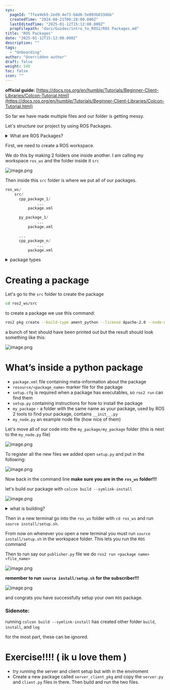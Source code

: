 ```yaml
---
sys:
  pageId: "7fea9eb5-2ed9-4e73-b6d6-5e093b833dbb"
  createdTime: "2024-08-21T00:28:00.000Z"
  lastEditedTime: "2025-01-12T15:12:00.000Z"
  propFilepath: "docs/Guides/intro_to_ROS2/ROS Packages.md"
title: "ROS Packages"
date: "2025-01-12T15:12:00.000Z"
description: ""
tags:
  - "Onboarding"
author: "Overridden author"
draft: false
weight: 145
toc: false
icon: ""
---
```


**official guide:** [https://docs.ros.org/en/humble/Tutorials/Beginner-Client-Libraries/Colcon-Tutorial.html](https://docs.ros.org/en/humble/Tutorials/Beginner-Client-Libraries/Colcon-Tutorial.html)

So far we have made multiple files and our folder is getting messy.

Let's structure our project by using ROS Packages.

<details>

<summary>What are ROS Packages?</summary>

ROS Packages are, as the name implies, packages of code that are highly sharable between ROS developers.

They consist of a folder, `package.xml` file, and source code

```python
      cpp_package_1/
		      ... imagine much code files here ..
          package.xml
```

</details>

First, we need to create a ROS workspace.

We do this by making 2 folders one inside another. I am calling my workspace `ros_ws` and the folder inside it `src`

![image.png](https://prod-files-secure.s3.us-west-2.amazonaws.com/d518164a-d88e-44d1-a4ee-3adb3bd8bce0/70706947-fd18-4537-a67b-e12946812d31/image.png?X-Amz-Algorithm=AWS4-HMAC-SHA256&X-Amz-Content-Sha256=UNSIGNED-PAYLOAD&X-Amz-Credential=ASIAZI2LB4663GTUYGP2%2F20250418%2Fus-west-2%2Fs3%2Faws4_request&X-Amz-Date=20250418T061235Z&X-Amz-Expires=3600&X-Amz-Security-Token=IQoJb3JpZ2luX2VjEOb%2F%2F%2F%2F%2F%2F%2F%2F%2F%2FwEaCXVzLXdlc3QtMiJHMEUCIArAK6skKByQJcedqTu2hym%2FRGFHIUYLCSLgZAdbLikWAiEA0F5Gk%2FQju0fVA%2F1V50wtYi6OYSEXf7%2Brm4%2BmoMAOLLoq%2FwMIbhAAGgw2Mzc0MjMxODM4MDUiDCVja42zjKKWSSBRbyrcA03TniXpuL%2B9DmRXyPwwjgGEfzak%2BPrOo%2B5gNWMfUJjSl9A0nECCwfviWK7%2F8Bf9AraY2M9PyMTInt0gyLN28btQb47RkJ6JRDPTaqwGZUhKc%2F%2BDKbvrtUgAtoLcfikZwNRBxYHN1yL5RneHa6M4MdlWmBYnWf%2BZp1Yvwkua2IHooRq2cs5yoE%2FfdtexG3bIVISfI7rMd0vPNuD2DnKIXEPadmXH6ARUreNk2%2FjV40JPlDuyQFAnXplTA1%2FZmEpNsM%2Fk61dbdvQxlxv4Yy2vWH9I0hHwwwPddcUWmVPyYCDyc1Nm0PClA3H0hSX2kRAObL5fFpcYIqD2OA8V1QQTGetJgecVVIBgfJiNsF0XeMTrEc7e8bgC8QnG9W%2BYhHQFmFH2kYsa%2Fl2Lz3ZRLhpnneJZUVHDkxWAoLMxNiprcqom77yZRU0GfDZwz057Fv85xkpTYgdN%2Bp8XKZ%2FMohfSyIIrZoCgE%2Fy92a4XJXHwG580J%2Bcaw21R1vYzg5gc5sKjknvUzDaVjUolISsUJrpS8zDQQRUdMdq%2BcE7qtRYbP0v9XWbPBuzi2nASkRJZ98m1JA6KysdLVseWRwi7jqh85NH31t9SkYi%2BcdPspW6xfiWB6fr8X900i92WpmhiMPXCh8AGOqUBEhGJpg%2B9APN2d6g7FWw2gr731tesGKPNbx45D0QEzB4w9Wb1hEgzftuGy9MBg8csO3cKW7vjpDiiKln1Fp8mg%2F5Rc%2Fee7S6aG%2FQNm06YRleZhwyaLT%2FYTTV9lwpZ5e1JgVvpjNievR%2BqUm99EwZZUAjRKamIED%2FdENSLo%2FJP5UEZh9E%2BJwW7ZoTCYmhmR0o6NY4Ij4A9DIr%2B6wVf1BPgv1wJrFIN&X-Amz-Signature=b8e6fbc59669e05acd98f684866b5cd59ca196fffc96ab31ac9c9956a196e64c&X-Amz-SignedHeaders=host&x-id=GetObject)

Then inside this `src` folder is where we put all of our packages.

```python
ros_ws/
    src/
      cpp_package_1/
		      ...
          package.xml

      py_package_1/
		      ...
          package.xml

      ...
      cpp_package_n/
		      ...
          package.xml

```

<details>

<summary>package types</summary>

packages can be either `C++` or python.

the intern file structure is different for each but for this guide we will stick to creating python packages

</details>

# Creating a package

Let's go to the `src` folder to create the package

```bash
cd ros2_ws/src
```

to create a package we use this command:

```bash
ros2 pkg create --build-type ament_python --license Apache-2.0 --node-name my_node my_package
```

a bunch of text should have been printed out but the result should look something like this:

![image.png](https://prod-files-secure.s3.us-west-2.amazonaws.com/d518164a-d88e-44d1-a4ee-3adb3bd8bce0/e6cf1e3f-8512-4a3e-b131-079f800bf3e8/image.png?X-Amz-Algorithm=AWS4-HMAC-SHA256&X-Amz-Content-Sha256=UNSIGNED-PAYLOAD&X-Amz-Credential=ASIAZI2LB4663GTUYGP2%2F20250418%2Fus-west-2%2Fs3%2Faws4_request&X-Amz-Date=20250418T061235Z&X-Amz-Expires=3600&X-Amz-Security-Token=IQoJb3JpZ2luX2VjEOb%2F%2F%2F%2F%2F%2F%2F%2F%2F%2FwEaCXVzLXdlc3QtMiJHMEUCIArAK6skKByQJcedqTu2hym%2FRGFHIUYLCSLgZAdbLikWAiEA0F5Gk%2FQju0fVA%2F1V50wtYi6OYSEXf7%2Brm4%2BmoMAOLLoq%2FwMIbhAAGgw2Mzc0MjMxODM4MDUiDCVja42zjKKWSSBRbyrcA03TniXpuL%2B9DmRXyPwwjgGEfzak%2BPrOo%2B5gNWMfUJjSl9A0nECCwfviWK7%2F8Bf9AraY2M9PyMTInt0gyLN28btQb47RkJ6JRDPTaqwGZUhKc%2F%2BDKbvrtUgAtoLcfikZwNRBxYHN1yL5RneHa6M4MdlWmBYnWf%2BZp1Yvwkua2IHooRq2cs5yoE%2FfdtexG3bIVISfI7rMd0vPNuD2DnKIXEPadmXH6ARUreNk2%2FjV40JPlDuyQFAnXplTA1%2FZmEpNsM%2Fk61dbdvQxlxv4Yy2vWH9I0hHwwwPddcUWmVPyYCDyc1Nm0PClA3H0hSX2kRAObL5fFpcYIqD2OA8V1QQTGetJgecVVIBgfJiNsF0XeMTrEc7e8bgC8QnG9W%2BYhHQFmFH2kYsa%2Fl2Lz3ZRLhpnneJZUVHDkxWAoLMxNiprcqom77yZRU0GfDZwz057Fv85xkpTYgdN%2Bp8XKZ%2FMohfSyIIrZoCgE%2Fy92a4XJXHwG580J%2Bcaw21R1vYzg5gc5sKjknvUzDaVjUolISsUJrpS8zDQQRUdMdq%2BcE7qtRYbP0v9XWbPBuzi2nASkRJZ98m1JA6KysdLVseWRwi7jqh85NH31t9SkYi%2BcdPspW6xfiWB6fr8X900i92WpmhiMPXCh8AGOqUBEhGJpg%2B9APN2d6g7FWw2gr731tesGKPNbx45D0QEzB4w9Wb1hEgzftuGy9MBg8csO3cKW7vjpDiiKln1Fp8mg%2F5Rc%2Fee7S6aG%2FQNm06YRleZhwyaLT%2FYTTV9lwpZ5e1JgVvpjNievR%2BqUm99EwZZUAjRKamIED%2FdENSLo%2FJP5UEZh9E%2BJwW7ZoTCYmhmR0o6NY4Ij4A9DIr%2B6wVf1BPgv1wJrFIN&X-Amz-Signature=000caf14f8849faf32888dc17a52324bbb0c33708acf2e99325e4412c3da11ed&X-Amz-SignedHeaders=host&x-id=GetObject)

# What’s inside a python package

- `package.xml` file containing meta-information about the package
- `resource/<package_name>` marker file for the package
- `setup.cfg` is required when a package has executables, so `ros2 run` can find them
- `setup.py` containing instructions for how to install the package
- `my_package` - a folder with the same name as your package, used by ROS 2 tools to find your package, contains `__init__.py`
- `my_node.py` an example node file (how nice of them)

Let's move all of our code into the `my_package/my_package` folder (this is next to the `my_node.py` file)

![image.png](https://prod-files-secure.s3.us-west-2.amazonaws.com/d518164a-d88e-44d1-a4ee-3adb3bd8bce0/9ce58f11-0da9-4d3e-b86d-506a9685d378/image.png?X-Amz-Algorithm=AWS4-HMAC-SHA256&X-Amz-Content-Sha256=UNSIGNED-PAYLOAD&X-Amz-Credential=ASIAZI2LB4663GTUYGP2%2F20250418%2Fus-west-2%2Fs3%2Faws4_request&X-Amz-Date=20250418T061235Z&X-Amz-Expires=3600&X-Amz-Security-Token=IQoJb3JpZ2luX2VjEOb%2F%2F%2F%2F%2F%2F%2F%2F%2F%2FwEaCXVzLXdlc3QtMiJHMEUCIArAK6skKByQJcedqTu2hym%2FRGFHIUYLCSLgZAdbLikWAiEA0F5Gk%2FQju0fVA%2F1V50wtYi6OYSEXf7%2Brm4%2BmoMAOLLoq%2FwMIbhAAGgw2Mzc0MjMxODM4MDUiDCVja42zjKKWSSBRbyrcA03TniXpuL%2B9DmRXyPwwjgGEfzak%2BPrOo%2B5gNWMfUJjSl9A0nECCwfviWK7%2F8Bf9AraY2M9PyMTInt0gyLN28btQb47RkJ6JRDPTaqwGZUhKc%2F%2BDKbvrtUgAtoLcfikZwNRBxYHN1yL5RneHa6M4MdlWmBYnWf%2BZp1Yvwkua2IHooRq2cs5yoE%2FfdtexG3bIVISfI7rMd0vPNuD2DnKIXEPadmXH6ARUreNk2%2FjV40JPlDuyQFAnXplTA1%2FZmEpNsM%2Fk61dbdvQxlxv4Yy2vWH9I0hHwwwPddcUWmVPyYCDyc1Nm0PClA3H0hSX2kRAObL5fFpcYIqD2OA8V1QQTGetJgecVVIBgfJiNsF0XeMTrEc7e8bgC8QnG9W%2BYhHQFmFH2kYsa%2Fl2Lz3ZRLhpnneJZUVHDkxWAoLMxNiprcqom77yZRU0GfDZwz057Fv85xkpTYgdN%2Bp8XKZ%2FMohfSyIIrZoCgE%2Fy92a4XJXHwG580J%2Bcaw21R1vYzg5gc5sKjknvUzDaVjUolISsUJrpS8zDQQRUdMdq%2BcE7qtRYbP0v9XWbPBuzi2nASkRJZ98m1JA6KysdLVseWRwi7jqh85NH31t9SkYi%2BcdPspW6xfiWB6fr8X900i92WpmhiMPXCh8AGOqUBEhGJpg%2B9APN2d6g7FWw2gr731tesGKPNbx45D0QEzB4w9Wb1hEgzftuGy9MBg8csO3cKW7vjpDiiKln1Fp8mg%2F5Rc%2Fee7S6aG%2FQNm06YRleZhwyaLT%2FYTTV9lwpZ5e1JgVvpjNievR%2BqUm99EwZZUAjRKamIED%2FdENSLo%2FJP5UEZh9E%2BJwW7ZoTCYmhmR0o6NY4Ij4A9DIr%2B6wVf1BPgv1wJrFIN&X-Amz-Signature=b6216c6473839761a8df1d9e6e80c82d62ed1567dd0b1fc8aca15149e5ae342b&X-Amz-SignedHeaders=host&x-id=GetObject)

To register all the new files we added open `setup.py` and put in the following:

![image.png](https://prod-files-secure.s3.us-west-2.amazonaws.com/d518164a-d88e-44d1-a4ee-3adb3bd8bce0/1cd7c262-4cae-4496-9d75-c178537d24a2/image.png?X-Amz-Algorithm=AWS4-HMAC-SHA256&X-Amz-Content-Sha256=UNSIGNED-PAYLOAD&X-Amz-Credential=ASIAZI2LB4663GTUYGP2%2F20250418%2Fus-west-2%2Fs3%2Faws4_request&X-Amz-Date=20250418T061235Z&X-Amz-Expires=3600&X-Amz-Security-Token=IQoJb3JpZ2luX2VjEOb%2F%2F%2F%2F%2F%2F%2F%2F%2F%2FwEaCXVzLXdlc3QtMiJHMEUCIArAK6skKByQJcedqTu2hym%2FRGFHIUYLCSLgZAdbLikWAiEA0F5Gk%2FQju0fVA%2F1V50wtYi6OYSEXf7%2Brm4%2BmoMAOLLoq%2FwMIbhAAGgw2Mzc0MjMxODM4MDUiDCVja42zjKKWSSBRbyrcA03TniXpuL%2B9DmRXyPwwjgGEfzak%2BPrOo%2B5gNWMfUJjSl9A0nECCwfviWK7%2F8Bf9AraY2M9PyMTInt0gyLN28btQb47RkJ6JRDPTaqwGZUhKc%2F%2BDKbvrtUgAtoLcfikZwNRBxYHN1yL5RneHa6M4MdlWmBYnWf%2BZp1Yvwkua2IHooRq2cs5yoE%2FfdtexG3bIVISfI7rMd0vPNuD2DnKIXEPadmXH6ARUreNk2%2FjV40JPlDuyQFAnXplTA1%2FZmEpNsM%2Fk61dbdvQxlxv4Yy2vWH9I0hHwwwPddcUWmVPyYCDyc1Nm0PClA3H0hSX2kRAObL5fFpcYIqD2OA8V1QQTGetJgecVVIBgfJiNsF0XeMTrEc7e8bgC8QnG9W%2BYhHQFmFH2kYsa%2Fl2Lz3ZRLhpnneJZUVHDkxWAoLMxNiprcqom77yZRU0GfDZwz057Fv85xkpTYgdN%2Bp8XKZ%2FMohfSyIIrZoCgE%2Fy92a4XJXHwG580J%2Bcaw21R1vYzg5gc5sKjknvUzDaVjUolISsUJrpS8zDQQRUdMdq%2BcE7qtRYbP0v9XWbPBuzi2nASkRJZ98m1JA6KysdLVseWRwi7jqh85NH31t9SkYi%2BcdPspW6xfiWB6fr8X900i92WpmhiMPXCh8AGOqUBEhGJpg%2B9APN2d6g7FWw2gr731tesGKPNbx45D0QEzB4w9Wb1hEgzftuGy9MBg8csO3cKW7vjpDiiKln1Fp8mg%2F5Rc%2Fee7S6aG%2FQNm06YRleZhwyaLT%2FYTTV9lwpZ5e1JgVvpjNievR%2BqUm99EwZZUAjRKamIED%2FdENSLo%2FJP5UEZh9E%2BJwW7ZoTCYmhmR0o6NY4Ij4A9DIr%2B6wVf1BPgv1wJrFIN&X-Amz-Signature=5e1979737a89ba117f09d7063e35ff3024440113166648627470cb35dff1e97d&X-Amz-SignedHeaders=host&x-id=GetObject)

Now back in the command line **make sure you are in the** **`ros_ws`** **folder!!!**

let's build our package with `colcon build --symlink-install`

![image.png](https://prod-files-secure.s3.us-west-2.amazonaws.com/d518164a-d88e-44d1-a4ee-3adb3bd8bce0/2f2a0d27-b173-48fd-b189-5f5c0ce65619/image.png?X-Amz-Algorithm=AWS4-HMAC-SHA256&X-Amz-Content-Sha256=UNSIGNED-PAYLOAD&X-Amz-Credential=ASIAZI2LB4663GTUYGP2%2F20250418%2Fus-west-2%2Fs3%2Faws4_request&X-Amz-Date=20250418T061235Z&X-Amz-Expires=3600&X-Amz-Security-Token=IQoJb3JpZ2luX2VjEOb%2F%2F%2F%2F%2F%2F%2F%2F%2F%2FwEaCXVzLXdlc3QtMiJHMEUCIArAK6skKByQJcedqTu2hym%2FRGFHIUYLCSLgZAdbLikWAiEA0F5Gk%2FQju0fVA%2F1V50wtYi6OYSEXf7%2Brm4%2BmoMAOLLoq%2FwMIbhAAGgw2Mzc0MjMxODM4MDUiDCVja42zjKKWSSBRbyrcA03TniXpuL%2B9DmRXyPwwjgGEfzak%2BPrOo%2B5gNWMfUJjSl9A0nECCwfviWK7%2F8Bf9AraY2M9PyMTInt0gyLN28btQb47RkJ6JRDPTaqwGZUhKc%2F%2BDKbvrtUgAtoLcfikZwNRBxYHN1yL5RneHa6M4MdlWmBYnWf%2BZp1Yvwkua2IHooRq2cs5yoE%2FfdtexG3bIVISfI7rMd0vPNuD2DnKIXEPadmXH6ARUreNk2%2FjV40JPlDuyQFAnXplTA1%2FZmEpNsM%2Fk61dbdvQxlxv4Yy2vWH9I0hHwwwPddcUWmVPyYCDyc1Nm0PClA3H0hSX2kRAObL5fFpcYIqD2OA8V1QQTGetJgecVVIBgfJiNsF0XeMTrEc7e8bgC8QnG9W%2BYhHQFmFH2kYsa%2Fl2Lz3ZRLhpnneJZUVHDkxWAoLMxNiprcqom77yZRU0GfDZwz057Fv85xkpTYgdN%2Bp8XKZ%2FMohfSyIIrZoCgE%2Fy92a4XJXHwG580J%2Bcaw21R1vYzg5gc5sKjknvUzDaVjUolISsUJrpS8zDQQRUdMdq%2BcE7qtRYbP0v9XWbPBuzi2nASkRJZ98m1JA6KysdLVseWRwi7jqh85NH31t9SkYi%2BcdPspW6xfiWB6fr8X900i92WpmhiMPXCh8AGOqUBEhGJpg%2B9APN2d6g7FWw2gr731tesGKPNbx45D0QEzB4w9Wb1hEgzftuGy9MBg8csO3cKW7vjpDiiKln1Fp8mg%2F5Rc%2Fee7S6aG%2FQNm06YRleZhwyaLT%2FYTTV9lwpZ5e1JgVvpjNievR%2BqUm99EwZZUAjRKamIED%2FdENSLo%2FJP5UEZh9E%2BJwW7ZoTCYmhmR0o6NY4Ij4A9DIr%2B6wVf1BPgv1wJrFIN&X-Amz-Signature=3cdfe8e7a3a63265a034c4562532b934d708098240461bba02d0d5416b8de5cb&X-Amz-SignedHeaders=host&x-id=GetObject)

<details>

<summary>what is building?</summary>

if you are a CS major at Rose-Hulman you will learn the answer to this in CSSE132

but TLDR; is it combines all the code files into one program that can be run easily 

</details>

Then in a new terminal go into the `ros_ws` folder with `cd ros_ws` and run `source install/setup.sh`. 

From now on whenever you open a new terminal you must run `source install/setup.sh` in the workspace folder. This lets you run the `ROS` command

Then to run say our `publisher.py` file we do `ros2 run <package name> <file_name>`

![image.png](https://prod-files-secure.s3.us-west-2.amazonaws.com/d518164a-d88e-44d1-a4ee-3adb3bd8bce0/4f4b1219-3a44-4632-aa0a-ce3471699f59/image.png?X-Amz-Algorithm=AWS4-HMAC-SHA256&X-Amz-Content-Sha256=UNSIGNED-PAYLOAD&X-Amz-Credential=ASIAZI2LB4663GTUYGP2%2F20250418%2Fus-west-2%2Fs3%2Faws4_request&X-Amz-Date=20250418T061235Z&X-Amz-Expires=3600&X-Amz-Security-Token=IQoJb3JpZ2luX2VjEOb%2F%2F%2F%2F%2F%2F%2F%2F%2F%2FwEaCXVzLXdlc3QtMiJHMEUCIArAK6skKByQJcedqTu2hym%2FRGFHIUYLCSLgZAdbLikWAiEA0F5Gk%2FQju0fVA%2F1V50wtYi6OYSEXf7%2Brm4%2BmoMAOLLoq%2FwMIbhAAGgw2Mzc0MjMxODM4MDUiDCVja42zjKKWSSBRbyrcA03TniXpuL%2B9DmRXyPwwjgGEfzak%2BPrOo%2B5gNWMfUJjSl9A0nECCwfviWK7%2F8Bf9AraY2M9PyMTInt0gyLN28btQb47RkJ6JRDPTaqwGZUhKc%2F%2BDKbvrtUgAtoLcfikZwNRBxYHN1yL5RneHa6M4MdlWmBYnWf%2BZp1Yvwkua2IHooRq2cs5yoE%2FfdtexG3bIVISfI7rMd0vPNuD2DnKIXEPadmXH6ARUreNk2%2FjV40JPlDuyQFAnXplTA1%2FZmEpNsM%2Fk61dbdvQxlxv4Yy2vWH9I0hHwwwPddcUWmVPyYCDyc1Nm0PClA3H0hSX2kRAObL5fFpcYIqD2OA8V1QQTGetJgecVVIBgfJiNsF0XeMTrEc7e8bgC8QnG9W%2BYhHQFmFH2kYsa%2Fl2Lz3ZRLhpnneJZUVHDkxWAoLMxNiprcqom77yZRU0GfDZwz057Fv85xkpTYgdN%2Bp8XKZ%2FMohfSyIIrZoCgE%2Fy92a4XJXHwG580J%2Bcaw21R1vYzg5gc5sKjknvUzDaVjUolISsUJrpS8zDQQRUdMdq%2BcE7qtRYbP0v9XWbPBuzi2nASkRJZ98m1JA6KysdLVseWRwi7jqh85NH31t9SkYi%2BcdPspW6xfiWB6fr8X900i92WpmhiMPXCh8AGOqUBEhGJpg%2B9APN2d6g7FWw2gr731tesGKPNbx45D0QEzB4w9Wb1hEgzftuGy9MBg8csO3cKW7vjpDiiKln1Fp8mg%2F5Rc%2Fee7S6aG%2FQNm06YRleZhwyaLT%2FYTTV9lwpZ5e1JgVvpjNievR%2BqUm99EwZZUAjRKamIED%2FdENSLo%2FJP5UEZh9E%2BJwW7ZoTCYmhmR0o6NY4Ij4A9DIr%2B6wVf1BPgv1wJrFIN&X-Amz-Signature=b19eaa2bb5c9b5c2c8c2d61d622ce90db2723a6ca44fe200aaf78b82e1365b83&X-Amz-SignedHeaders=host&x-id=GetObject)

**remember to run** **`source install/setup.sh`** **for the subscriber!!!**

![image.png](https://prod-files-secure.s3.us-west-2.amazonaws.com/d518164a-d88e-44d1-a4ee-3adb3bd8bce0/02121119-dad4-49ec-8356-c956108b4243/image.png?X-Amz-Algorithm=AWS4-HMAC-SHA256&X-Amz-Content-Sha256=UNSIGNED-PAYLOAD&X-Amz-Credential=ASIAZI2LB4663GTUYGP2%2F20250418%2Fus-west-2%2Fs3%2Faws4_request&X-Amz-Date=20250418T061235Z&X-Amz-Expires=3600&X-Amz-Security-Token=IQoJb3JpZ2luX2VjEOb%2F%2F%2F%2F%2F%2F%2F%2F%2F%2FwEaCXVzLXdlc3QtMiJHMEUCIArAK6skKByQJcedqTu2hym%2FRGFHIUYLCSLgZAdbLikWAiEA0F5Gk%2FQju0fVA%2F1V50wtYi6OYSEXf7%2Brm4%2BmoMAOLLoq%2FwMIbhAAGgw2Mzc0MjMxODM4MDUiDCVja42zjKKWSSBRbyrcA03TniXpuL%2B9DmRXyPwwjgGEfzak%2BPrOo%2B5gNWMfUJjSl9A0nECCwfviWK7%2F8Bf9AraY2M9PyMTInt0gyLN28btQb47RkJ6JRDPTaqwGZUhKc%2F%2BDKbvrtUgAtoLcfikZwNRBxYHN1yL5RneHa6M4MdlWmBYnWf%2BZp1Yvwkua2IHooRq2cs5yoE%2FfdtexG3bIVISfI7rMd0vPNuD2DnKIXEPadmXH6ARUreNk2%2FjV40JPlDuyQFAnXplTA1%2FZmEpNsM%2Fk61dbdvQxlxv4Yy2vWH9I0hHwwwPddcUWmVPyYCDyc1Nm0PClA3H0hSX2kRAObL5fFpcYIqD2OA8V1QQTGetJgecVVIBgfJiNsF0XeMTrEc7e8bgC8QnG9W%2BYhHQFmFH2kYsa%2Fl2Lz3ZRLhpnneJZUVHDkxWAoLMxNiprcqom77yZRU0GfDZwz057Fv85xkpTYgdN%2Bp8XKZ%2FMohfSyIIrZoCgE%2Fy92a4XJXHwG580J%2Bcaw21R1vYzg5gc5sKjknvUzDaVjUolISsUJrpS8zDQQRUdMdq%2BcE7qtRYbP0v9XWbPBuzi2nASkRJZ98m1JA6KysdLVseWRwi7jqh85NH31t9SkYi%2BcdPspW6xfiWB6fr8X900i92WpmhiMPXCh8AGOqUBEhGJpg%2B9APN2d6g7FWw2gr731tesGKPNbx45D0QEzB4w9Wb1hEgzftuGy9MBg8csO3cKW7vjpDiiKln1Fp8mg%2F5Rc%2Fee7S6aG%2FQNm06YRleZhwyaLT%2FYTTV9lwpZ5e1JgVvpjNievR%2BqUm99EwZZUAjRKamIED%2FdENSLo%2FJP5UEZh9E%2BJwW7ZoTCYmhmR0o6NY4Ij4A9DIr%2B6wVf1BPgv1wJrFIN&X-Amz-Signature=0588f99e1aa1d24754aa3b02023420eb9a4a6ee8e71713bcd2b5f659d56c9ef1&X-Amz-SignedHeaders=host&x-id=GetObject)

and congrats you have successfully setup your own `ROS` package.

### Sidenote:

running `colcon build --symlink-install` has created other folder `build`, `install`, and `log`

for the most part, these can be ignored.

# Exercise!!!! ( ik u love them )

- try running the server and client setup but with in the enviroment
- Create a new package called `server_client_pkg` and copy the `server.py` and `client.py` files in there. Then build and run the two files.
